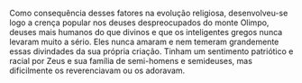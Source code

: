 ﻿Como consequência desses fatores na evolução religiosa, desenvolveu-se logo a crença popular nos deuses despreocupados do monte Olimpo, deuses mais humanos do que divinos e que os inteligentes gregos nunca levaram muito a sério. Eles nunca amaram e nem temeram grandemente essas divindades da sua própria criação. Tinham um sentimento patriótico e racial por Zeus e sua família de semi-homens e semideuses, mas dificilmente os reverenciavam ou os adoravam.